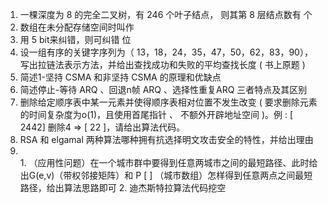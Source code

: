 1. 一棵深度为 8 的完全二叉树，有 246 个叶⼦结点， 则其第 8 层结点数有   个
2. 数组在未分配存储空间时叫作
3. ⽤ 5 bit来纠错，则可纠错   位
4. 设⼀组有序的关键字序列为（ 13，18，24，35，47，50，62，83，90），写出拉链法表示⽅法，并给出查找成功和失败的平均查找⻓度 ( 书上原题 )
5. 简述1-坚持 CSMA 和⾮坚持 CSMA 的原理和优缺点
6. 简述停⽌-等待 ARQ 、回退n帧 ARQ 、选择性重复ARQ 三者特点及其区别
7. 删除给定顺序表中某⼀元素并使得顺序表相对位置不发⽣改变 ( 要求删除元素的时间复杂度为o(1)，且使⽤⾸尾指针 、 不额外开辟地址空间 )。例 : [ 2442] 删除4 => [ 22 ]，请给出算法代码。
8. RSA 和 elgamal 两种算法哪种拥有抗选择明⽂攻击安全的特性，并给出理由
9. <br />
   1. （应⽤性问题）在⼀个城市群中要得到任意两城市之间的最短路径、此时给出G(e,v)（带权邻接矩阵）和 P [ ] （城市数组）怎样得到任意两点之间最短路径，给出算法思路即可 
   2. 迪杰斯特拉算法代码挖空



